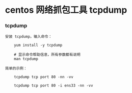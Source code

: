 
# centos 网络抓包工具 tcpdump

### tcpdump

    安装 tcpdump，输入命令：

        yum install -y tcpdump

        # 显示命令帮助信息，所有参数都有说明
        man tcpdump

    简单的示例：

        tcpdump tcp port 80 -nn -vv

        tcpdump tcp port 80 -i ens33 -nn -vv
